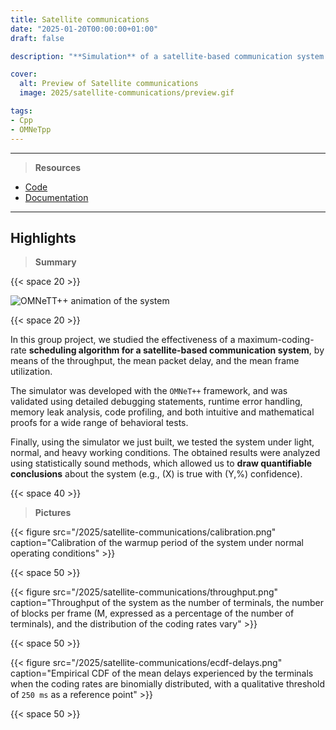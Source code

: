 ```yaml
---
title: Satellite communications
date: "2025-01-20T00:00:00+01:00"
draft: false

description: "**Simulation** of a satellite-based communication system using the **OMNeT++ framework** and **statistical analysis** of the obtained results"

cover:
  alt: Preview of Satellite communications
  image: 2025/satellite-communications/preview.gif

tags:
- Cpp
- OMNeTpp
---
```


---

> **Resources**

- [Code](https://github.com/deluf/satellite-communications)
- [Documentation](/2025/satellite-communications/documentation.pdf)

---

## Highlights

> **Summary**

{{< space 20 >}}

![OMNeTT++ animation of the system](/2025/satellite-communications/preview.gif)

{{< space 20 >}}

In this group project, we studied the effectiveness of a maximum-coding-rate **scheduling algorithm for a satellite-based communication system**, by means of the throughput, the mean packet delay, and the mean frame utilization.

The simulator was developed with the `OMNeT++` framework, and was validated using detailed debugging statements, runtime error handling, memory leak analysis, code profiling, and both intuitive and mathematical proofs for a wide range of behavioral tests.

Finally, using the simulator we just built, we tested the system under light, normal, and heavy working conditions. The obtained results were analyzed using statistically sound methods, which allowed us to **draw quantifiable conclusions** about the system (e.g., \(X\) is true with \(Y\,\%\) confidence).

{{< space 40 >}}

> **Pictures**

{{< figure src="/2025/satellite-communications/calibration.png" caption="Calibration of the warmup period of the system under normal operating conditions" >}}

{{< space 50 >}}

{{< figure src="/2025/satellite-communications/throughput.png" caption="Throughput of the system as the number of terminals, the number of blocks per frame (M, expressed as a percentage of the number of terminals), and the distribution of the coding rates vary" >}}

{{< space 50 >}}

{{< figure src="/2025/satellite-communications/ecdf-delays.png" caption="Empirical CDF of the mean delays experienced by the terminals when the coding rates are binomially distributed, with a qualitative threshold of `250 ms` as a reference point" >}}

{{< space 50 >}}
